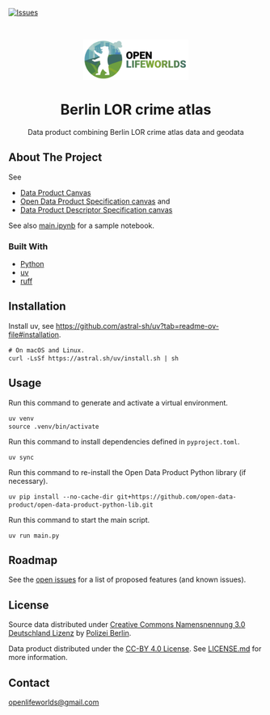 [![Issues](https://img.shields.io/github/issues/open-lifeworlds/open-lifeworlds-data-product-berlin-lor-crime-atlas)](https://github.com/open-lifeworlds/open-lifeworlds-data-product-berlin-lor-crime-atlas/issues)

<br />
<p align="center">
  <a href="https://github.com/open-lifeworlds/open-lifeworlds-data-product-berlin-lor-crime-atlas">
    <img src="logo-with-text.png" alt="Logo" style="height: 80px; ">
  </a>

  <h1 align="center">Berlin LOR crime atlas</h1>

  <p align="center">
    Data product combining Berlin LOR crime atlas data and geodata</a>
  </p>
</p>

## About The Project

See
* [Data Product Canvas](docs/data-product-canvas.md)
* [Open Data Product Specification canvas](./docs/odps-canvas.md) and 
* [Data Product Descriptor Specification canvas](./docs/dpds-canvas.md)

See also [main.ipynb](./main.ipynb) for a sample notebook.

### Built With

* [Python](https://www.python.org/)
* [uv](https://docs.astral.sh/uv/)
* [ruff](https://docs.astral.sh/ruff/)

## Installation

Install uv, see https://github.com/astral-sh/uv?tab=readme-ov-file#installation.

```shell
# On macOS and Linux.
curl -LsSf https://astral.sh/uv/install.sh | sh
```

## Usage

Run this command to generate and activate a virtual environment.

```shell
uv venv
source .venv/bin/activate
```

Run this command to install dependencies defined in `pyproject.toml`.

```shell
uv sync
```

Run this command to re-install the Open Data Product Python library (if necessary).

```shell
uv pip install --no-cache-dir git+https://github.com/open-data-product/open-data-product-python-lib.git
```

Run this command to start the main script.

```shell
uv run main.py
```

## Roadmap

See the [open issues](https://github.com/open-lifeworlds/open-lifeworlds-data-product-berlin-lor-crime-atlas/issues) for a list of proposed features (and known issues).

## License

Source data distributed under [Creative Commons Namensnennung 3.0 Deutschland Lizenz](https://creativecommons.org/licenses/by/3.0/de/) by [Polizei Berlin](https://www.berlin.de/polizei/).

Data product distributed under the [CC-BY 4.0 License](https://creativecommons.org/licenses/by/4.0/). See [LICENSE.md](./LICENSE.md) for more information.

## Contact

openlifeworlds@gmail.com
